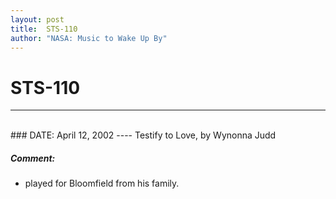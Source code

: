 ```yaml
---
layout: post
title:  STS-110
author: "NASA: Music to Wake Up By"
---
```


# STS-110
----
<br/>
### DATE: April 12, 2002
----
Testify to Love, by Wynonna Judd

##### Comment:
* played for Bloomfield from his family.
